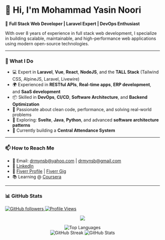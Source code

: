 <!--
**Mohammad-Yasin-Noori/Mohammad-Yasin-Noori** is a ✨ _special_ ✨ repository because its `README.md` (this file) appears on your GitHub profile.
-->

# 👋 Hi, I'm Mohammad Yasin Noori

🔧 **Full Stack Web Developer | Laravel Expert | DevOps Enthusiast**

With over 8 years of experience in full stack web development, I specialize in building scalable, maintainable, and high-performance web applications using modern open-source technologies.

---

### 🧠 What I Do

- 💻 Expert in **Laravel**, **Vue**, **React**, **NodeJS**, and the **TALL Stack** (Tailwind CSS, AlpineJS, Laravel, Livewire)
- 🌍 Experienced in **RESTful APIs**, **Real-time apps**, **ERP development**, and **SaaS development**
- 📦 Skilled in **DevOps**, **CI/CD**, **Software Architecture**, and **Backend Optimization**
- 🧪 Passionate about clean code, performance, and solving real-world problems
- 🧠 Exploring: **Svelte**, **Java**, **Python**, and advanced **software architecture patterns**
- 🚧 Currently building a **Central Attendance System**

---

### 📫 How to Reach Me

- 📧 Email: [drmynsb@yahoo.com](mailto:drmynsb@yahoo.com) | [drmynsb@gmail.com](mailto:drmynsb@gmail.com)  
- 🔗 [LinkedIn](https://www.linkedin.com/in/mohammad-yasin-noori-765a64104)  
- 💼 [Fiverr Profile](https://www.fiverr.com/yasinnoori) | [Fiverr Gig](https://www.fiverr.com/share/VBpB3V)  
- 📚 Learning @ [Coursera](https://coursera.org)

---

### 📊 GitHub Stats

<a href="https://github.com/mohammad-yasin-noori" target="_blank">
  <img alt="GitHub followers" src="https://img.shields.io/github/followers/mohammad-yasin-noori?label=Github&style=flat">
</a>
<a href="https://github.com/mohammad-yasin-noori" target="_blank">
  <img src="https://komarev.com/ghpvc/?username=mohammad-yasin-noori&label=Views&color=brightgreen&style=flat" alt="Profile Views" />
</a>

<p align="center">
  <img src="https://github-profile-summary-cards.vercel.app/api/cards/profile-details?username=Mohammad-Yasin-Noori&theme=monokai" />
</p>
<p align="center">
  <img src="https://github-readme-stats.vercel.app/api/top-langs?username=mohammad-yasin-noori&show_icons=true&locale=en&layout=compact&theme=monokai-metallian&hide_border=false&bg_color=1F222E" alt="Top Languages" />
  <br>
  <img src="https://streak-stats.demolab.com/?user=Mohammad-Yasin-Noori&theme=monokai-metallian&hide_border=false" alt="GitHub Streak" />
  <img src="https://github-readme-stats.vercel.app/api?username=Mohammad-Yasin-Noori&show_icons=true&theme=monokai-metallian&bg_color=1F222E" alt="GitHub Stats" />
</p>
